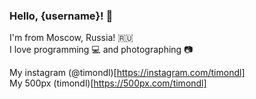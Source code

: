 ### Hello, {username}! 🙌

I'm from Moscow, Russia! 🇷🇺  
I love programming 💻 and photographing 📷  

My instagram (@timondl)[https://instagram.com/timondl]  
My 500px (timondl)[https://500px.com/timondl]
